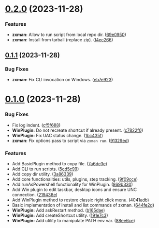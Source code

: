 # [0.2.0](https://github.com/marcuson/zxutils/compare/0.1.1...0.2.0) (2023-11-28)


### Features

* **zxman:** Allow to run script from local repo dir. ([69e0950](https://github.com/marcuson/zxutils/commit/69e095025e50dafd34fbbbf0b127265cbfa86d07))
* **zxman:** Install from tarball (replace zip). ([f4ec266](https://github.com/marcuson/zxutils/commit/f4ec266ba461adea1c42d4c851573551ec5da102))

## [0.1.1](https://github.com/marcuson/zxutils/compare/0.1.0...0.1.1) (2023-11-28)


### Bug Fixes

* **zxman:** Fix CLI invocation on Windows. ([eb7e923](https://github.com/marcuson/zxutils/commit/eb7e92377d8150ec05070e45e5dde51b46c479be))

# [0.1.0](https://github.com/marcuson/zxutils/compare/0.0.0...0.1.0) (2023-11-28)


### Bug Fixes

* Fix log indent. ([cf5f688](https://github.com/marcuson/zxutils/commit/cf5f6880819bcb2f2fe5fc2e698e0929a6d1ed10))
* **WinPlugin:** Do not recreate shortcut if already present. ([c7822f0](https://github.com/marcuson/zxutils/commit/c7822f0b216032ef1ea314cb3fb1d6e25c2e307c))
* **WinPlugin:** Fix UAC status change. ([1bc435f](https://github.com/marcuson/zxutils/commit/1bc435f11dbf913268c1370f648046d3f46332cd))
* **zxman:** Fix options pass to script via `zxman run`. ([91329ed](https://github.com/marcuson/zxutils/commit/91329ed0eca7395dcbb6b1a622e8ceb6c63d4c9f))


### Features

* Add BasicPlugin method to copy file. ([7a6de3e](https://github.com/marcuson/zxutils/commit/7a6de3e052651a0126528e5963387e447dfb3ac7))
* Add CLI to run scripts. ([5cd5c99](https://github.com/marcuson/zxutils/commit/5cd5c998f9661b47803913e3b4ceb7841f960af4))
* Add copy dir utility. ([3a86339](https://github.com/marcuson/zxutils/commit/3a86339d859534c7dc625efe5f3ed0a1f2495e56))
* Add core functionalities: utils, plugins, step tracking. ([9f09cce](https://github.com/marcuson/zxutils/commit/9f09cce88bcb2af5ffc7a176f3c578e8080ee956))
* Add runAsPowershell functionality for WinPlugin. ([869b330](https://github.com/marcuson/zxutils/commit/869b330c4f6ae3cb80866aa985317d012a76922d))
* Add Win plugin to edit taskbar, desktop icons and ensure UNC connection. ([219438e](https://github.com/marcuson/zxutils/commit/219438e4d1dd9783e186b21aedb883ab7bf71cf7))
* Add WinPlugin method to restore classic right click menu. ([4041adb](https://github.com/marcuson/zxutils/commit/4041adb73de2b34ec33ebca8993cbc3f001fe748))
* Basic implementation of install and list commands of zxman. ([644fe2d](https://github.com/marcuson/zxutils/commit/644fe2d34ec0ccb0bbd4bd7ef6870c0d331500c5))
* **WinPlugin:** Add askRestart method. ([b165dae](https://github.com/marcuson/zxutils/commit/b165dae674e4fe09ca5fa4f61526765aa1cd2918))
* **WinPlugin:** Add createShortcut utility. ([191e7c3](https://github.com/marcuson/zxutils/commit/191e7c34ca06b4b15c2cf290a78760b0426e78f4))
* **WinPlugin:** Add utility to manipulate PATH env var. ([88ee6ce](https://github.com/marcuson/zxutils/commit/88ee6ce42135e97574651513d493d7f7ef8f49f1))
